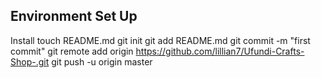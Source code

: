 ## Environment Set Up
Install
touch README.md
git init
git add README.md
git commit -m "first commit"
git remote add origin https://github.com/lillian7/Ufundi-Crafts-Shop-.git
git push -u origin master